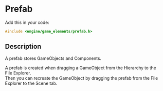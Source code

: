 # Prefab

Add this in your code:
```cpp
#include <engine/game_elements/prefab.h>
```

## Description

A prefab stores GameObjects and Components.

A prefab is created when dragging a GameObject from the Hierarchy to the File Explorer.<br>
Then you can recreate the GameObject by dragging the prefab from the File Explorer to the Scene tab.